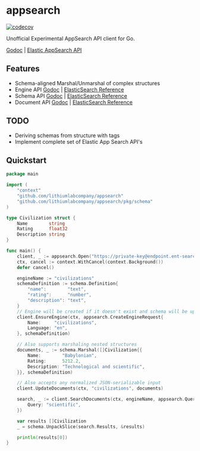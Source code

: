 appsearch
=========

[![codecov](https://codecov.io/gh/lithiumlabcompany/appsearch/branch/master/graph/badge.svg?token=qghHHh5Cu6)](https://codecov.io/gh/lithiumlabcompany/appsearch)

Unofficial Experimental AppSearch API client for Go.

[Godoc](https://pkg.go.dev/github.com/lithiumlabcompany/appsearch)
| [Elastic AppSearch API](https://www.elastic.co/guide/en/app-search/current/api-reference.html)

## Features

- Schema-aligned Marshal/Unmarshal of complex structures
- Engine API [Godoc](https://pkg.go.dev/github.com/lithiumlabcompany/appsearch#EngineAPI)
  | [ElasticSearch Reference](https://www.elastic.co/guide/en/app-search/current/engines.html)
- Schema API [Godoc](https://pkg.go.dev/github.com/lithiumlabcompany/appsearch#SchemaAPI)
  | [ElasticSearch Reference](https://www.elastic.co/guide/en/app-search/current/schema.html)
- Document API [Godoc](https://pkg.go.dev/github.com/lithiumlabcompany/appsearch#DocumentAPI)
  | [ElasticSearch Reference](https://www.elastic.co/guide/en/app-search/current/documents.html)

## TODO

- Deriving schemas from structure with tags
- Implement complete set of Elastic App Search API's

## Quickstart

```go
package main

import (
	"context"
	"github.com/lithiumlabcompany/appsearch"
	"github.com/lithiumlabcompany/appsearch/pkg/schema"
)

type Civilization struct {
	Name        string
	Rating      float32
	Description string
}

func main() {
	client, _ := appsearch.Open("https://private-key@endpoint.ent-search.cloud.es.io")
	ctx, cancel := context.WithCancel(context.Background())
	defer cancel()

	engineName := "civilizations"
	schemaDefinition := schema.Definition{
		"name":        "text",
		"rating":      "number",
		"description": "text",
	}
	// Engine will be created if it doesn't exist and schema will be updated
	client.EnsureEngine(ctx, appsearch.CreateEngineRequest{
		Name:     "civilizations",
		Language: "en",
	}, schemaDefinition)

	// Also supports marshaling nested structures
	documents, _ := schema.Marshal([]Civilization{{
		Name:        "Babylonian",
		Rating:      5212.2,
		Description: "Technological and scientific",
	}}, schemaDefinition)

	// Also accepts any normalized JSON-serializable input
	client.UpdateDocuments(ctx, "civilizations", documents)

	search, _ := client.SearchDocuments(ctx, engineName, appsearch.Query{
		Query: "scientific",
	})

	var results []Civilization
	_ = schema.UnpackSlice(search.Results, &results)

	println(results[0])
}
```
